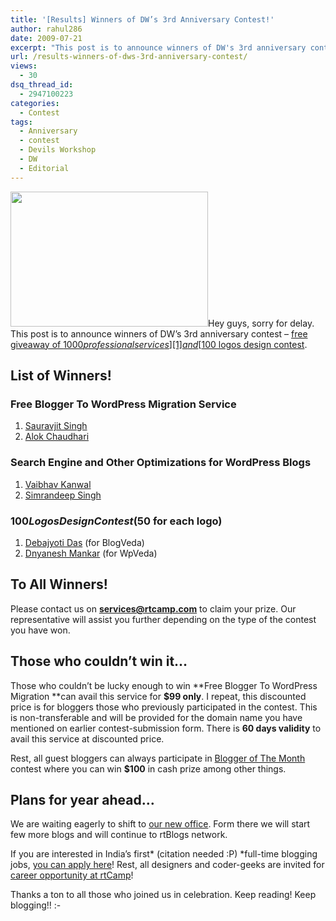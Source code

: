```yaml
---
title: '[Results] Winners of DW’s 3rd Anniversary Contest!'
author: rahul286
date: 2009-07-21
excerpt: "This post is to announce winners of DW's 3rd anniversary contest - free giveaway of $1000 professional services and $100 logo design contest. Here is list of winners..."
url: /results-winners-of-dws-3rd-anniversary-contest/
views:
  - 30
dsq_thread_id:
  - 2947100223
categories:
  - Contest
tags:
  - Anniversary
  - contest
  - Devils Workshop
  - DW
  - Editorial
---
```

<img class="alignright wp-image-52589" src="http://cdn.devilsworkshop.org/files/2008/06/skitched-20080612-162620.jpg" alt="" width="316" height="216" />Hey guys, sorry for delay. This post is to announce winners of DW&#8217;s 3rd anniversary contest &#8211; [free giveaway of $1000 professional services][1] and [$100 logos design contest][2].[  
][1]

## List of Winners!

### Free Blogger To WordPress Migration Service

  1. <a href="http://www.musicnlifestyle.com" onclick="_gaq.push(['_trackEvent', 'outbound-article', 'http://www.musicnlifestyle.com', 'Sauravjit Singh']);" >Sauravjit Singh</a>
  2. <a href="http://www.freewaresnbeta.com" onclick="_gaq.push(['_trackEvent', 'outbound-article', 'http://www.freewaresnbeta.com', 'Alok Chaudhari']);" >Alok Chaudhari</a>

### Search Engine and Other Optimizations for WordPress Blogs

  1. <a href="http://www.callingallgeeks.org" onclick="_gaq.push(['_trackEvent', 'outbound-article', 'http://www.callingallgeeks.org', 'Vaibhav Kanwal']);" >Vaibhav Kanwal</a>
  2. <a href="http://www.tricksdaddy.com" onclick="_gaq.push(['_trackEvent', 'outbound-article', 'http://www.tricksdaddy.com', 'Simrandeep Singh']);" >Simrandeep Singh</a>

### $100 Logos Design Contest ($50 for each logo)

  1. <a href="http://www.snaphow.com/" onclick="_gaq.push(['_trackEvent', 'outbound-article', 'http://www.snaphow.com/', 'Debajyoti Das']);" >Debajyoti Das</a> (for BlogVeda)
  2. <a href="http://www.dnyanesh.com/" onclick="_gaq.push(['_trackEvent', 'outbound-article', 'http://www.dnyanesh.com/', 'Dnyanesh Mankar']);" >Dnyanesh Mankar</a> (for WpVeda)

## To All Winners!

Please contact us on **services@rtcamp.com** to claim your prize. Our representative will assist you further depending on the type of the contest you have won.

## Those who couldn&#8217;t win it&#8230;

Those who couldn&#8217;t be lucky enough to win **Free Blogger To WordPress Migration **can avail this service for **$99 only**. I repeat, this discounted price is for bloggers those who previously participated in the contest. This is non-transferable and will be provided for the domain name you have mentioned on earlier contest-submission form. There is **60 days validity** to avail this service at discounted price.

Rest, all guest bloggers can always participate in <a href="http://rtblogs.com/blogger-of-the-month/" onclick="_gaq.push(['_trackEvent', 'outbound-article', 'http://rtblogs.com/blogger-of-the-month/', 'Blogger of The Month']);" >Blogger of The Month</a> contest where you can win **$100** in cash prize among other things.

## Plans for year ahead&#8230;

We are waiting eagerly to shift to <a href="http://rtcamp.com/blog/2009/07/21/our-under-construction-office/" onclick="_gaq.push(['_trackEvent', 'outbound-article', 'http://rtcamp.com/blog/2009/07/21/our-under-construction-office/', 'our new office']);" >our new office</a>. Form there we will start few more blogs and will continue to rtBlogs network.

If you are interested in India&#8217;s first* (citation needed :P) *full-time blogging jobs, <a href="http://rtcamp.com/careers/apply-09-ft-be-01/" onclick="_gaq.push(['_trackEvent', 'outbound-article', 'http://rtcamp.com/careers/apply-09-ft-be-01/', 'you can apply here']);" >you can apply here</a>! Rest, all designers and coder-geeks are invited for <a href="http://rtcamp.com/careers/" onclick="_gaq.push(['_trackEvent', 'outbound-article', 'http://rtcamp.com/careers/', 'career opportunity at rtCamp']);" >career opportunity at rtCamp</a>!

Thanks a ton to all those who joined us in celebration. Keep reading! Keep blogging!! <img src="http://devilsworkshop.org/wp-includes/images/smilies/simple-smile.png" alt=":-)" class="wp-smiley" style="height: 1em; max-height: 1em;" />

 [1]: http://devilsworkshop.org/devils-workshops-3rd-anniversary/
 [2]: http://devilsworkshop.org/devils-workshops-3rd-anniversary-celebration-logo-design-contest/
